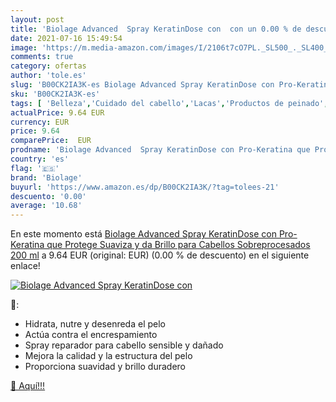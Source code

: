 ```yaml
---
layout: post
title: 'Biolage Advanced  Spray KeratinDose con  con un 0.00 % de descuento'
date: 2021-07-16 15:49:54
image: 'https://m.media-amazon.com/images/I/2106t7cO7PL._SL500_._SL400_.jpg'
comments: true
category: ofertas
author: 'tole.es'
slug: 'B00CK2IA3K-es Biolage Advanced Spray KeratinDose con Pro-Keratina que...'
sku: 'B00CK2IA3K-es'
tags: [ 'Belleza','Cuidado del cabello','Lacas','Productos de peinado','biolage','pro-keratina', ]
actualPrice: 9.64 EUR
currency: EUR
price: 9.64
comparePrice:  EUR
prodname: 'Biolage Advanced  Spray KeratinDose con Pro-Keratina que Protege  Suaviza y da Brillo  para Cabellos Sobreprocesados  200 ml'
country: 'es'
flag: '🇪🇸'
brand: 'Biolage'
buyurl: 'https://www.amazon.es/dp/B00CK2IA3K/?tag=tolees-21'
descuento: '0.00'
average: '10.68'
---
```


En este momento está [Biolage Advanced  Spray KeratinDose con Pro-Keratina que Protege  Suaviza y da Brillo  para Cabellos Sobreprocesados  200 ml](https://www.amazon.es/dp/B00CK2IA3K/?tag=tolees-21) a 9.64 EUR (original:  EUR) (0.00 %  de descuento) en el siguiente enlace!

[![Biolage Advanced  Spray KeratinDose con ](https://m.media-amazon.com/images/I/2106t7cO7PL._SL500_._SL400_.jpg)](https://www.amazon.es/dp/B00CK2IA3K/?tag=tolees-21)

🔎:

- Hidrata, nutre y desenreda el pelo
- Actúa contra el encrespamiento
- Spray reparador para cabello sensible y dañado
- Mejora la calidad y la estructura del pelo
- Proporciona suavidad y brillo duradero

[🛒 Aquí!!!](https://www.amazon.es/dp/B00CK2IA3K/?tag=tolees-21)
